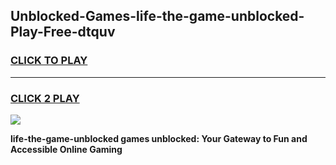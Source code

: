 
## Unblocked-Games-life-the-game-unblocked-Play-Free-dtquv
<h3>
<a href="https://premium76.site?title=life-the-game-unblocked&ref=22A">CLICK TO PLAY</a></h3>
<hr>

<h3>
<a href="https://premium76.site?title=life-the-game-unblocked&ref=22A">CLICK 2 PLAY</a>
  
</h3>

<a href="https://premium76.site?title=life-the-game-unblocked&ref=22A"><img src="https://clearcache.store/games.png"></a>


**life-the-game-unblocked games unblocked: Your Gateway to Fun and Accessible Online Gaming**
